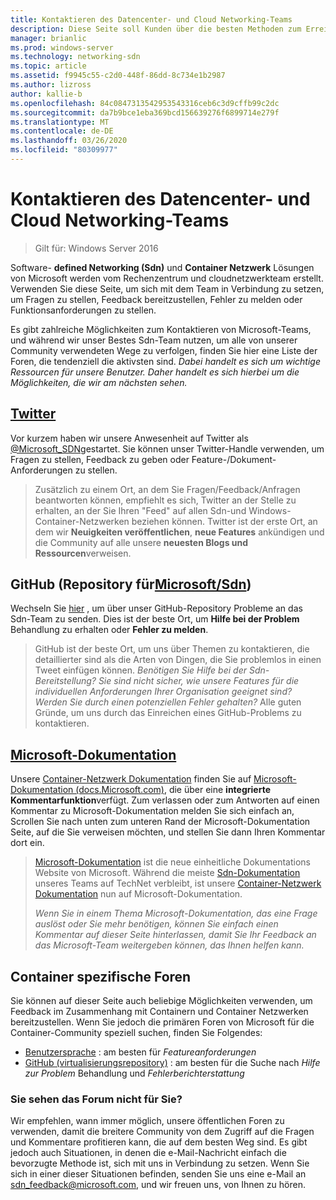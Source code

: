 ```yaml
---
title: Kontaktieren des Datencenter- und Cloud Networking-Teams
description: Diese Seite soll Kunden über die besten Methoden zum Erreichen des SDN-Teams in verschiedenen Kontexten informieren.
manager: brianlic
ms.prod: windows-server
ms.technology: networking-sdn
ms.topic: article
ms.assetid: f9945c55-c2d0-448f-86dd-8c734e1b2987
ms.author: lizross
author: kallie-b
ms.openlocfilehash: 84c0847313542953543316ceb6c3d9cffb99c2dc
ms.sourcegitcommit: da7b9bce1eba369bcd156639276f6899714e279f
ms.translationtype: MT
ms.contentlocale: de-DE
ms.lasthandoff: 03/26/2020
ms.locfileid: "80309977"
---
```

# <a name="contact-the-datacenter-and-cloud-networking-team"></a>Kontaktieren des Datencenter- und Cloud Networking-Teams

> Gilt für: Windows Server 2016

Software- **defined Networking \(Sdn\)** und **Container Netzwerk** Lösungen von Microsoft werden vom Rechenzentrum und cloudnetzwerkteam erstellt. Verwenden Sie diese Seite, um sich mit dem Team in Verbindung zu setzen, um Fragen zu stellen, Feedback bereitzustellen, Fehler zu melden oder Funktionsanforderungen zu stellen.

Es gibt zahlreiche Möglichkeiten zum Kontaktieren von Microsoft-Teams, und während wir unser Bestes Sdn-Team nutzen, um alle von unserer Community verwendeten Wege zu verfolgen, finden Sie hier eine Liste der Foren, die tendenziell die aktivsten sind. *Dabei handelt es sich um wichtige Ressourcen für unsere Benutzer. Daher handelt es sich hierbei um die Möglichkeiten, die wir am nächsten sehen.*

## <a name="twitter"></a>[Twitter](https://twitter.com/Microsoft_SDN)

Vor kurzem haben wir unsere Anwesenheit auf Twitter als [@Microsoft_SDN](https://twitter.com/Microsoft_SDN)gestartet. Sie können unser Twitter-Handle verwenden, um Fragen zu stellen, Feedback zu geben oder Feature-/Dokument-Anforderungen zu stellen.
> Zusätzlich zu einem Ort, an dem Sie Fragen/Feedback/Anfragen beantworten können, empfiehlt es sich, Twitter an der Stelle zu erhalten, an der Sie Ihren "Feed" auf allen Sdn-und Windows-Container-Netzwerken beziehen können. Twitter ist der erste Ort, an dem wir **Neuigkeiten veröffentlichen**, **neue Features** ankündigen und die Community auf alle unsere **neuesten Blogs und Ressourcen**verweisen.

## <a name="github-microsoftsdn-repo"></a>GitHub (Repository für[Microsoft/Sdn](https://github.com/Microsoft/SDN/issues))
Wechseln Sie [hier](https://github.com/Microsoft/SDN/issues) , um über unser GitHub-Repository Probleme an das Sdn-Team zu senden. Dies ist der beste Ort, um **Hilfe bei der Problem** Behandlung zu erhalten oder **Fehler zu melden**.

> GitHub ist der beste Ort, um uns über Themen zu kontaktieren, die detaillierter sind als die Arten von Dingen, die Sie problemlos in einen Tweet einfügen können. *Benötigen Sie Hilfe bei der Sdn-Bereitstellung? Sie sind nicht sicher, wie unsere Features für die individuellen Anforderungen Ihrer Organisation geeignet sind? Werden Sie durch einen potenziellen Fehler gehalten?* Alle guten Gründe, um uns durch das Einreichen eines GitHub-Problems zu kontaktieren.

## <a name="microsoft-docs"></a>[Microsoft-Dokumentation](https://docs.microsoft.com/)
Unsere [Container-Netzwerk Dokumentation](https://docs.microsoft.com/virtualization/windowscontainers/manage-containers/container-networking) finden Sie auf [Microsoft-Dokumentation (docs.Microsoft.com)](https://docs.microsoft.com/), die über eine **integrierte Kommentarfunktion**verfügt. Zum verlassen oder zum Antworten auf einen Kommentar zu Microsoft-Dokumentation melden Sie sich einfach an, Scrollen Sie nach unten zum unteren Rand der Microsoft-Dokumentation Seite, auf die Sie verweisen möchten, und stellen Sie dann Ihren Kommentar dort ein.

> [Microsoft-Dokumentation](https://docs.microsoft.com/) ist die neue einheitliche Dokumentations Website von Microsoft. Während die meiste [Sdn-Dokumentation](https://technet.microsoft.com/windows-server-docs/networking/sdn/software-defined-networking) unseres Teams auf TechNet verbleibt, ist unsere [Container-Netzwerk Dokumentation](https://docs.microsoft.com/virtualization/windowscontainers/manage-containers/container-networking) nun auf Microsoft-Dokumentation.
> 
> *Wenn Sie in einem Thema Microsoft-Dokumentation, das eine Frage auslöst oder Sie mehr benötigen, können Sie einfach einen Kommentar auf dieser Seite hinterlassen, damit Sie Ihr Feedback an das Microsoft-Team weitergeben können, das Ihnen helfen kann.*

## <a name="container-specific-forums"></a>Container spezifische Foren
Sie können auf dieser Seite auch beliebige Möglichkeiten verwenden, um Feedback im Zusammenhang mit Containern und Container Netzwerken bereitzustellen. Wenn Sie jedoch die primären Foren von Microsoft für die Container-Community speziell suchen, finden Sie Folgendes:
- [Benutzersprache](https://windowsserver.uservoice.com/forums/304624-containers) : am besten für *Featureanforderungen*
- [GitHub (virtualisierungsrepository)](https://github.com/Microsoft/Virtualization-Documentation) : am besten für die Suche nach *Hilfe zur Problem* Behandlung und *Fehlerberichterstattung*

### <a name="not-seeing-the-forum-for-you"></a>Sie sehen das Forum nicht für Sie? 
Wir empfehlen, wann immer möglich, unsere öffentlichen Foren zu verwenden, damit die breitere Community von dem Zugriff auf die Fragen und Kommentare profitieren kann, die auf dem besten Weg sind. Es gibt jedoch auch Situationen, in denen die e-Mail-Nachricht einfach die bevorzugte Methode ist, sich mit uns in Verbindung zu setzen. Wenn Sie sich in einer dieser Situationen befinden, senden Sie uns eine e-Mail an sdn_feedback@microsoft.com, und wir freuen uns, von Ihnen zu hören.
